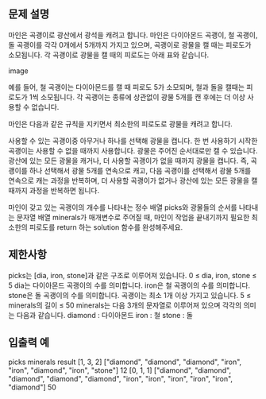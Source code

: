 ## 문제 설명
마인은 곡괭이로 광산에서 광석을 캐려고 합니다. 마인은 다이아몬드 곡괭이, 철 곡괭이, 돌 곡괭이를 각각 0개에서 5개까지 가지고 있으며, 곡괭이로 광물을 캘 때는 피로도가 소모됩니다. 각 곡괭이로 광물을 캘 때의 피로도는 아래 표와 같습니다.

image

예를 들어, 철 곡괭이는 다이아몬드를 캘 때 피로도 5가 소모되며, 철과 돌을 캘때는 피로도가 1씩 소모됩니다. 각 곡괭이는 종류에 상관없이 광물 5개를 캔 후에는 더 이상 사용할 수 없습니다.

마인은 다음과 같은 규칙을 지키면서 최소한의 피로도로 광물을 캐려고 합니다.

사용할 수 있는 곡괭이중 아무거나 하나를 선택해 광물을 캡니다.
한 번 사용하기 시작한 곡괭이는 사용할 수 없을 때까지 사용합니다.
광물은 주어진 순서대로만 캘 수 있습니다.
광산에 있는 모든 광물을 캐거나, 더 사용할 곡괭이가 없을 때까지 광물을 캡니다.
즉, 곡괭이를 하나 선택해서 광물 5개를 연속으로 캐고, 다음 곡괭이를 선택해서 광물 5개를 연속으로 캐는 과정을 반복하며, 더 사용할 곡괭이가 없거나 광산에 있는 모든 광물을 캘 때까지 과정을 반복하면 됩니다.

마인이 갖고 있는 곡괭이의 개수를 나타내는 정수 배열 picks와 광물들의 순서를 나타내는 문자열 배열 minerals가 매개변수로 주어질 때, 마인이 작업을 끝내기까지 필요한 최소한의 피로도를 return 하는 solution 함수를 완성해주세요.

## 제한사항
picks는 [dia, iron, stone]과 같은 구조로 이루어져 있습니다.
0 ≤ dia, iron, stone ≤ 5
dia는 다이아몬드 곡괭이의 수를 의미합니다.
iron은 철 곡괭이의 수를 의미합니다.
stone은 돌 곡괭이의 수를 의미합니다.
곡괭이는 최소 1개 이상 가지고 있습니다.
5 ≤ minerals의 길이 ≤ 50
minerals는 다음 3개의 문자열로 이루어져 있으며 각각의 의미는 다음과 같습니다.
diamond : 다이아몬드
iron : 철
stone : 돌

## 입출력 예
picks	minerals	result
[1, 3, 2]	["diamond", "diamond", "diamond", "iron", "iron", "diamond", "iron", "stone"]	12
[0, 1, 1]	["diamond", "diamond", "diamond", "diamond", "diamond", "iron", "iron", "iron", "iron", "iron", "diamond"]	50
